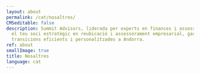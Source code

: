 ```yaml
---
layout: about
permalink: /cat/nosaltres/
CMSeditable: false
description: Summit Advisors, liderada per experts en finances i assessorament, és
  el teu soci estratègic en reubicació i assessorament empresarial, garantint
  transicions eficients i personalitzades a Andorra.
ref: about
smallImage: true
title: Nosaltres
language: cat
---
```

